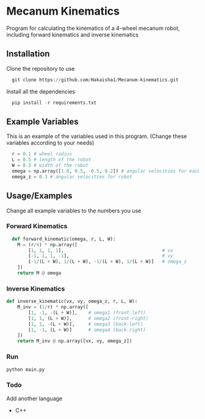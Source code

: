 
# Mecanum Kinematics

Program for calculating the kinematics of a 4-wheel mecanum robot, including forward kinematics and inverse kinematics


## Installation

Clone the repository to use

```python
  git clone https://github.com/Hakaisha1/Mecanum-kinematics.git
```

Install all the dependencies

```python
  pip install -r requirements.txt
```


    
## Example Variables
This is an example of the variables used in this program. (Change these variables according to your needs)
```python
  r = 0.1 # wheel radius
  L = 0.5 # length of the robot
  W = 0.3 # width of the robot
  omega = np.array([1.0, 0.5, -0.5, 0.2]) # angular velocities for each wheel
  omega_z = 0.3 # angular velocities for robot
```


## Usage/Examples
Change all example variables to the numbers you use

### Forward Kinematics

```python
  def forward_kinematic(omega, r, L, W):
    M = (r/4) * np.array([
        [1, 1, 1, 1],                                    # vx
        [-1, 1, 1, -1],                                  # vy
        [-1/(L + W), 1/(L + W), -1/(L + W), 1/(L + W)]   # omega_z
    ])
    return M @ omega
```
### Inverse Kinematics

```python
def inverse_kinematic(vx, vy, omega_z, r, L, W):
    M_inv = (1/r) * np.array([
        [1, -1, -(L + W)],    # omega1 (front-left)
        [1, 1, (L + W)],      # omega2 (front-right) 
        [1, 1, -(L + W)],     # omega3 (back-left)
        [1, -1, (L + W)]      # omega4 (back-right)
    ])
    return M_inv @ np.array([vx, vy, omega_z])
```
### Run 

```bash
python main.py
```

### Todo
Add another language
- C++
